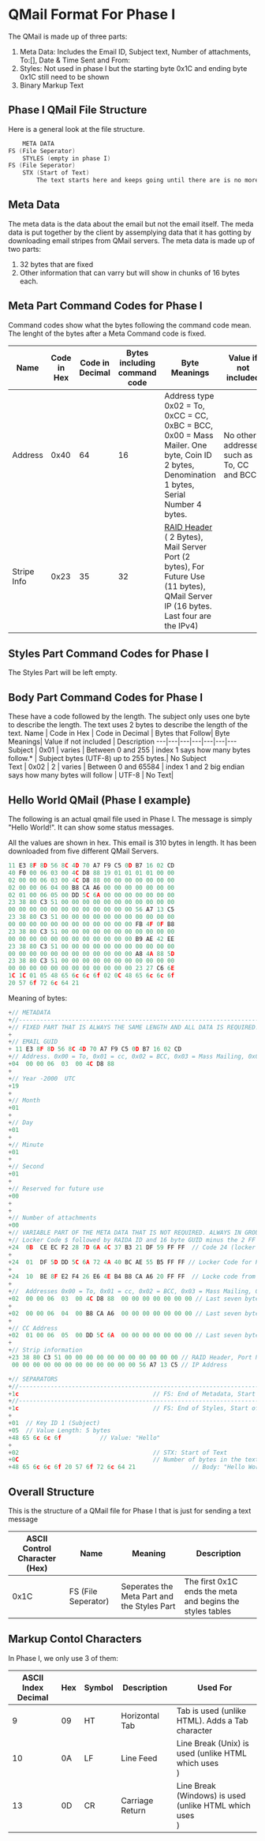 # QMail Format For Phase I
The QMail is made up of three parts:
1. Meta Data: Includes the Email ID, Subject text, Number of attachments, To:[], Date & Time Sent and From:
2. Styles: Not used in phase I but the starting byte 0x1C and ending byte 0x1C still need to be shown 
3. Binary Markup Text

## Phase I QMail File Structure
Here is a general look at the file structure. 
```c
    META DATA
FS (File Seperator)
    STYLES (empty in phase I)
FS (File Seperator)
    STX (Start of Text)
        The text starts here and keeps going until there are is no more writing.
```

## Meta Data
The meta data is the data about the email but not the email itself. The meda data is put together by the client by assemplying data that it has gotting by downloading email stripes from QMail servers. The meta data is made up of two parts:
1. 32 bytes that are fixed
2. Other information that can varry but will show in chunks of 16 bytes each. 

## Meta Part Command Codes for Phase I
Command codes show what the bytes following the command code mean. The lenght of the bytes after a Meta Command code is fixed. 

Name | Code in Hex | Code in Decimal | Bytes including command code| Byte Meanings| Value if not included | Description 
---|---|---|---|---|---|---
Address | 0x40 | 64 | 16 | Address type 0x02 = To, 0xCC = CC, 0xBC = BCC, 0x00 = Mass Mailer. One byte, Coin ID 2 bytes, Denomination 1 bytes, Serial Number 4 bytes. | No other addresses such as To, CC  and BCC | A mailbox address that the email was set to besides the receiver  |
Stripe Info | 0x23 | 35 | 32 | [RAID Header](https://github.com/worthingtonse/client-prompts/blob/main/Ideas%20In%20Progress/QMAIL/raid-codes.md#raid-metadata-header-standard) ( 2 Bytes), Mail Server Port (2 bytes), For Future Use (11 bytes), QMail Server IP (16 bytes. Last four are the IPv4) | | Error

<!--
Locker Code | 0x24 | 36 | 16 | Raida that sent the locker code, 14 bytes of locker code | The locker codes are missing the last two FF FF which are assumed to be there.| No Locker codes
Shuffle Shard information | 0x3F | 63 | 32 | One row of the shuffle table. This will be between 2 and 32 characters long | | Error
-->

## Styles Part Command Codes for Phase I
The Styles Part will be left empty. 

## Body Part Command Codes for Phase I
These have a code followed by the length. The subject only uses one byte to describe the length. The text uses 2 bytes to describe the length of the text. 
Name | Code in Hex | Code in Decimal | Bytes that Follow| Byte Meanings| Value if not included | Description 
---|---|---|---|---|---|---
Subject | 0x01 | varies | Between 0 and 255  | index 1 says how many bytes follow.* | Subject bytes (UTF-8) up to 255 bytes.| No Subject  
Text | 0x02 | 2 | varies | Between 0 and 65584 | index 1 and 2 big endian says how many bytes will follow | UTF-8 | No Text|

## Hello World QMail (Phase I example)
The following is an actual qmail file used in Phase I. The message is simply "Hello World!". It can show some status messages.

All the values are shown in hex. This email is 310 bytes in length. It has been downloaded from five different QMail Servers. 

```c
11 E3 8F 8D 56 8C 4D 70 A7 F9 C5 0D B7 16 02 CD
40 F0 00 06 03 00 4C D8 88 19 01 01 01 01 00 00
02 00 00 06 03 00 4C D8 88 00 00 00 00 00 00 00 
02 00 00 06 04 00 B8 CA A6 00 00 00 00 00 00 00 
02 01 00 06 05 00 DD 5C 6A 00 00 00 00 00 00 00
23 38 80 C3 51 00 00 00 00 00 00 00 00 00 00 00 
00 00 00 00 00 00 00 00 00 00 00 00 56 A7 13 C5
23 38 80 C3 51 00 00 00 00 00 00 00 00 00 00 00 
00 00 00 00 00 00 00 00 00 00 00 00 FB 4F 0F B8 
23 38 80 C3 51 00 00 00 00 00 00 00 00 00 00 00 
00 00 00 00 00 00 00 00 00 00 00 00 B9 AE 42 EE 
23 38 80 C3 51 00 00 00 00 00 00 00 00 00 00 00 
00 00 00 00 00 00 00 00 00 00 00 00 A8 4A 88 5D 
23 38 80 C3 51 00 00 00 00 00 00 00 00 00 00 00 
00 00 00 00 00 00 00 00 00 00 00 00 23 27 C6 6E
1C 1C 01 05 48 65 6c 6c 6f 02 0C 48 65 6c 6c 6f
20 57 6f 72 6c 64 21     
```
Meaning of bytes:

```c
+// METADATA
+//-----------------------------------------------------------------------------
+// FIXED PART THAT IS ALWAYS THE SAME LENGTH AND ALL DATA IS REQUIRED. THE LENGTH IS ALWAY 16 BYTES
+
+// EMAIL GUID
+ 11 E3 8F 8D 56 8C 4D 70 A7 F9 C5 0D B7 16 02 CD
+// Address. 0x00 = To, 0x01 = cc, 0x02 = BCC, 0x03 = Mass Mailing, 0x04 = From, 0x05 = group
+04  00 00 06  03  00 4C D8 88 
+                       
+// Year -2000  UTC 
+19  
+
+// Month
+01
+
+// Day
+01
+
+// Minute
+01
+
+// Second
+01
+
+// Reserved for future use
+00
+
+
+// Number of attachments
+00
+// VARIABLE PART OF THE META DATA THAT IS NOT REQUIRED. ALWAYS IN GROUPS OF 16 BYTES.
+// Locker Code $ followed by RAIDA ID and 16 byte GUID minus the 2 FF FFs that are assumed //
+24  0B  CE EC F2 28 7D 6A 4C 37 B3 21 DF 59 FF FF  // Code 24 (locker code) from RAIDA 11 (0x0B). Locker codes (14 bytes) always end in FF FF FF FF so last 2 bytes are assumed to be FF FF 
+
+24  01  DF 5D DD 5C 6A 72 4A 40 BC AE 55 B5 FF FF // Locker Code for Raida 1
+
+24  10  BE 8F E2 F4 26 E6 4E B4 B8 CA A6 20 FF FF  // Locke code from RAIDA 16
+
+//  Addresses 0x00 = To, 0x01 = cc, 0x02 = BCC, 0x03 = Mass Mailing, 0x04 = From, 0x05 = group
+02  00 00 06  03  00 4C D8 88  00 00 00 00 00 00 00 // Last seven bytes are reserved for future use. 
+
+02  00 00 06  04  00 B8 CA A6  00 00 00 00 00 00 00 // Last seven bytes are reserved for future use. 
+
+// CC Address 
+02  01 00 06  05  00 DD 5C 6A  00 00 00 00 00 00 00 // Last seven bytes are reserved for future use. 
+
+// Strip information
+23 38 80 C3 51 00 00 00 00 00 00 00 00 00 00 00 // RAID Header, Port Number, 11 for future use
 00 00 00 00 00 00 00 00 00 00 00 00 56 A7 13 C5 // IP Address

+// SEPARATORS
+//-----------------------------------------------------------------------------
+1c                                      // FS: End of Metadata, Start of Styles. In Phase I, Styles is empty. 
+//-----------------------------------------------------------------------------
+1c                                      // FS: End of Styles, Start of Markup
+
+01  // Key ID 1 (Subject)
+05  // Value Length: 5 bytes
+48 65 6c 6c 6f           // Value: "Hello"
+
+02                                      // STX: Start of Text
+0C                                      // Number of bytes in the text tha follows: 12
+48 65 6c 6c 6f 20 57 6f 72 6c 64 21                // Body: "Hello World!"

```

## Overall Structure
This is the structure of a QMail file for Phase I that is just for sending a text message

| ASCII Control Character (Hex) | Name | Meaning | Description |
|---|---|---|---|
| 0x1C| FS (File Seperator) |Seperates the Meta Part and the Styles Part| The first 0x1C ends the meta and begins the styles tables |

## Markup Contol Characters
In Phase I, we only use 3 of them:

| ASCII Index Decimal | Hex | Symbol | Description | Used For |
|-------|-----|---------|-------------|------------|
| 9 | 09 | HT | Horizontal Tab | Tab is used (unlike HTML). Adds a Tab character
| 10 | 0A | LF | Line Feed | Line Break (Unix) is used (unlike HTML which uses <br>)
| 13 | 0D | CR | Carriage Return | Line Break (Windows) is used (unlike HTML  which uses <br>)

